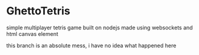 # GhettoTetris
simple multiplayer tetris game built on nodejs
made using websockets and html canvas element

this branch is an absolute mess, i have no idea what happened here
